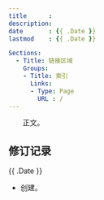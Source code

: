 ```yaml
---
title      : 
description: 
date       : {{ .Date }}
lastmod    : {{ .Date }}

Sections:
  - Title: 链接区域
    Groups:
    - Title: 索引
      Links:
      - Type: Page
        URL : /
---
```


　　正文。

## 修订记录
{{ .Date }}
* 创建。